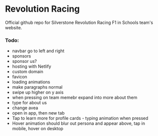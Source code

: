 # Revolution Racing
  Official github repo for Silverstone Revolution Racing F1 in Schools team's website.

### Todo:

* navbar go to left and right
* sponsors
* sponsor us?
* hosting with Netlify
* custom domain
* favicon
* loading animations
* make paragraphs normal
* swipe up higher on y axis
* when pressing on team memebr expand into more about them
* type for about us
* change avea
* open in app, then new tab
* Tap to learn more for profile cards - typing animation when pressed
* Hover animation should blur out persona and appear above, tap in mobile, hover on desktop
